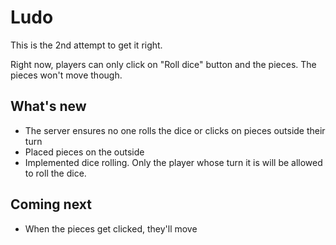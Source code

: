 # Ludo

This is the 2nd attempt to get it right.

Right now, players can only click on "Roll dice" button and the pieces. The pieces won't move though.

## What's new
- The server ensures no one rolls the dice or clicks on pieces outside their turn
- Placed pieces on the outside
- Implemented dice rolling. Only the player whose turn it is will be allowed to roll the dice.

## Coming next

- When the pieces get clicked, they'll move